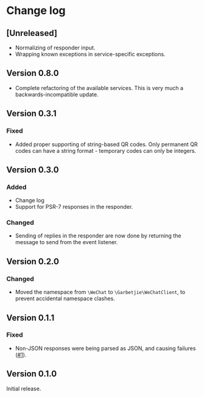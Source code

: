 # Change log

## [Unreleased]

- Normalizing of responder input.
- Wrapping known exceptions in service-specific exceptions.

## Version 0.8.0

- Complete refactoring of the available services. This is very much a backwards-incompatible update.

## Version 0.3.1

### Fixed

- Added proper supporting of string-based QR codes. Only permanent QR codes can have a string format - temporary codes can only be integers.

## Version 0.3.0

### Added

- Change log
- Support for PSR-7 responses in the responder.

### Changed

- Sending of replies in the responder are now done by returning the message to send from the event listener. 

## Version 0.2.0

### Changed

- Moved the namespace from `\WeChat` to `\Garbetjie\WeChatClient`, to prevent accidental namespace clashes.

## Version 0.1.1

### Fixed

- Non-JSON responses were being parsed as JSON, and causing failures ([#1](https://github.com/garbetjie/wechat-php/issues/1)).

## Version 0.1.0

Initial release.
